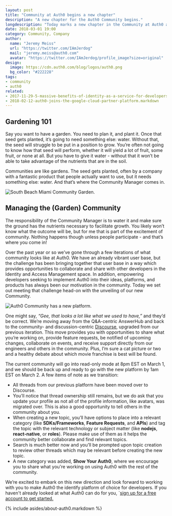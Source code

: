 ```yaml
---
layout: post
title: "Community at Auth0 begins a new chapter"
description: "A new chapter for the Auth0 Community begins."
longdescription: "Today marks a new chapter in the Community at Auth0 as we move to a new platform and dedicate a team."
date: 2018-03-01 19:00
category: Community, Company
author:
  name: "Jeremy Meiss"
  url: "https://twitter.com/IAmJerdog"
  mail: "jeremy.meiss@auth0.com"
  avatar: "https://twitter.com/IAmJerdog/profile_image?size=original"
design:
  image: https://cdn.auth0.com/blog/logos/auth0.png
  bg_color: "#222228"
tags:
- community
- auth0
related:
- 2017-11-29-5-massive-benefits-of-identity-as-a-service-for-developers
- 2018-02-12-auth0-joins-the-google-cloud-partner-platform.markdown
---
```


## Gardening 101

Say you want to have a garden. You need to plan it, and plant it. Once that seed gets planted, it’s going to need something else: water. Without that, the seed will struggle to be put in a position to grow. You’re often not going to know how that seed will perform, whether it will yield a lot of fruit, some fruit, or none at all. But you have to give it water - without that it won’t be able to take advantage of the nutrients that are in the soil.

Communities are like gardens. The seed gets planted, often by a company with a fantastic product that people actually want to use, but it needs something else: water. And that’s where the Community Manager comes in.

![South Beach Miami Community Garden.](https://cdn.auth0.com/blog/community-auth0-new-chapter/community-gardening.png)

## Managing the (Garden) Community
The responsibility of the Community Manager is to water it and make sure the ground has the nutrients necessary to facilitate growth. You likely won’t know what the outcome will be, but for me that is part of the excitement of community. Nothing happens though unless people participate - and that’s where you come in!

Over the past year or so we’ve gone through a few iterations of what community looks like at Auth0. We have an already vibrant user base, but the challenge has been bringing together that user base in a way which provides opportunities to collaborate and share with other developers in the Identity and Access Management space. In addition, empowering developers seeking to implement Auth0 into their ideas, platforms, and products has always been our motivation in the community. Today we set out meeting that challenge head-on with the unveiling of our new Community.

![Auth0 Community has a new platform.](https://cdn.auth0.com/blog/community-auth0-new-chapter/auth0-community-new-platform.png)

One might say, *“Gee, that looks a lot like what we used to have,”* and they’d be correct. We’re moving away from the Q&A-centric AnswerHub and back to the community- and discussion-centric [Discourse](https://www.discourse.org/), upgraded from our previous iteration. This move provides you with opportunities to share what you’re working on, provide feature requests, be notified of upcoming changes, collaborate on events, and receive support directly from our engineers and others in the community. Plus, I’m sure a cat picture or two and a healthy debate about which movie franchise is best will be found.

The current community will go into read-only mode at 8pm EST on March 1, and we should be back up and ready to go with the new platform by 1am EST on March 2. A few items of note as we transition:

- All threads from our previous platform have been moved over to Discourse.
- You’ll notice that thread ownership still remains, but we do ask that you update your profile as not all of the profile information, like avatars, was migrated over. This is also a good opportunity to tell others in the community about you.
- When creating a new topic, you’ll have options to place into a relevant category (like **SDKs/Frameworks**, **Feature Requests**, and **APIs**) and tag the topic with the relevant technology or subject matter (like **nodejs**, **react-native**, or **roles**). Please make use of them as it helps the community better collaborate and find relevant topics.
- Search is much better now and you’ll be prompted upon topic creation to review other threads which may be relevant before creating the new topic.
- A new category was added, **Show Your Auth0**, where we encourage you to share what you're working on using Auth0 with the rest of the community.

We’re excited to embark on this new direction and look forward to working with you to make Auth0 the identify platform of choice for developers. If you haven't already looked at what Auth0 can do for you, `<a href="https://auth0.com/signup" data-amp-replace="CLIENT_ID" data-amp-addparams="anonId=CLIENT_ID(cid-scope-cookie-fallback-name)">sign up for a free account to get started.</a>

{% include asides/about-auth0.markdown %}
